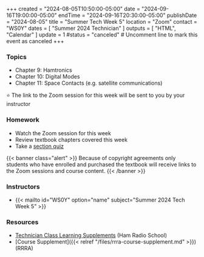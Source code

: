 +++
created = "2024-08-05T10:50:00-05:00"
date = "2024-09-16T19:00:00-05:00"
endTime = "2024-09-16T20:30:00-05:00"
publishDate = "2024-08-05"
title = "Summer Tech Week 5"
location = "Zoom"
contact = "WS0Y"
dates = [ "Summer 2024 Technician" ]
outputs = [ "HTML", "Calendar" ]
update = 1
#status = "canceled"	# Uncomment line to mark this event as canceled	
+++
### Topics

* Chapter 9: Hamtronics
* Chapter 10: Digital Modes
* Chapter 11: Space Contacts (e.g. satellite communications)

:star: The link to the Zoom session for this week will be sent to you by your
instructor

### Homework

* Watch the Zoom session for this week
* Review textbook chapters covered this week
* Take a [section quiz](https://www.hamradioschool.com/tech-quizzes)

{{< banner class="alert" >}}
Because of copyright agreements only students who have enrolled and
purchased the textbook will receive links to the Zoom sessions and course content.
{{< /banner >}}

### Instructors

* {{< mailto id="WS0Y" option="name" subject="Summer 2024 Tech Week 5" >}}

### Resources

* [Technician Class Learning Supplements](https://www.hamradioschool.com/technician-learning) (Ham Radio School)
* [Course Supplement]({{< relref "/files/rrra-course-supplement.md" >}}) (RRRA)
 
